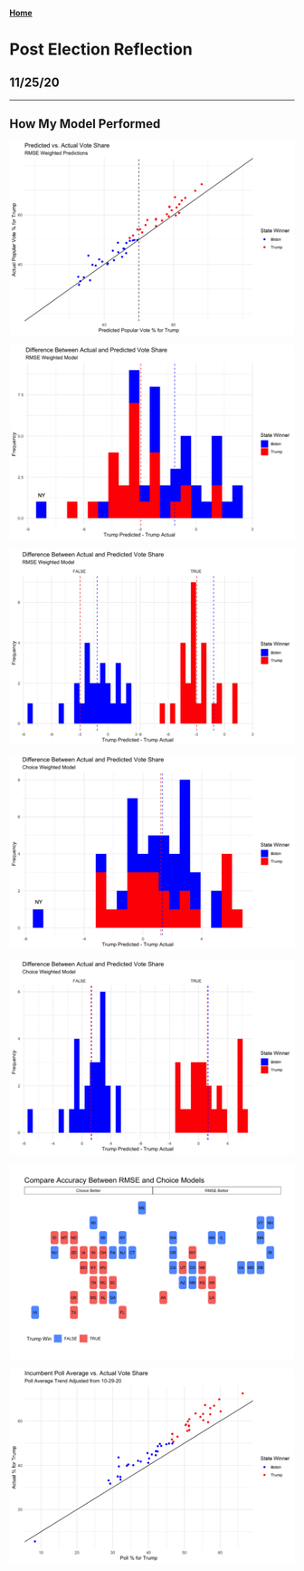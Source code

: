 #### [Home](https://cassidybargell.github.io/election_analytics/)

# Post Election Reflection
## 11/25/20

<hr>

## How My Model Performed 

![](../figures/post-election/predicted_v_actual.png)

![](../figures/post-election/rmse_diff_combined.png)

![](../figures/post-election/rmse_diff_separate.png)

![](../figures/post-election/choice_diff_combined.png)

![](../figures/post-election/choice_diff_separate.png)

![](../figures/post-election/compare_models_statebin.png)

![](../figures/post-election/poll_v_actual.png)